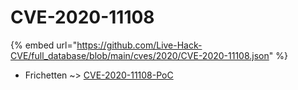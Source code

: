# CVE-2020-11108
{% embed url="https://github.com/Live-Hack-CVE/full_database/blob/main/cves/2020/CVE-2020-11108.json" %}

* Frichetten ~> [CVE-2020-11108-PoC](https://www.alice-snow.ru/2020/database/cve-2020-11108/cve-2020-11108-poc-frichetten)